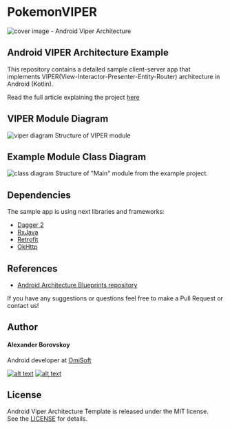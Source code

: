 # PokemonVIPER
<img src="./Demo/cover.png" alt="cover image - Android Viper Architecture">

## Android VIPER Architecture Example 

This repository contains a detailed sample client-server app that implements VIPER(View-Interactor-Presenter-Entity-Router) architecture in Android (Kotlin).

Read the full article explaining the project [here](https://medium.com/omisoft/https-medium-com-omisoft-viper-in-android-the-practical-guide-or-how-to-catch-a-snake-78cc17e96d63)

## VIPER Module Diagram 
<img src="./Demo/viper-diagram.png" alt="viper diagram">
Structure of VIPER module

## Example Module Class Diagram
<img src="./Demo/template_diagram.png" alt="class diagram">
Structure of "Main" module from the example project.

## Dependencies
The sample app is using next libraries and frameworks:
- [Dagger 2](https://google.github.io/dagger/)
- [RxJava](https://github.com/ReactiveX/RxJava)
- [Retrofit](https://square.github.io/retrofit/)
- [OkHttp](https://square.github.io/okhttp/)

## References
- [Android Architecture Blueprints repository](https://github.com/googlesamples/android-architecture)

If you have any suggestions or questions feel free to make a Pull Request or contact us!

## Author
#### Alexander Borovskoy
Android developer at [OmiSoft](https://omisoft.net/?utm_source=github&utm_medium=social)

[![alt text][1.1]][1]
[![alt text][2.1]][2]

[1]: http://www.twitter.com/omisoftnet
[2]: http://www.facebook.com/omisoftnet

[1.1]: http://i.imgur.com/wWzX9uB.png (twitter icon without padding)
[2.1]: http://i.imgur.com/fep1WsG.png (facebook icon without padding)

## License
Android Viper Architecture Template is released under the MIT license.  
See the [LICENSE](./LICENSE.md) for details.
